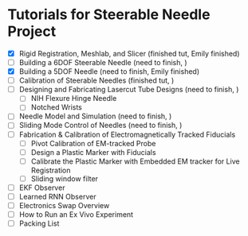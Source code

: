 # Tutorials for Steerable Needle Project

- [x] Rigid Registration, Meshlab, and Slicer (finished tut, Emily finished)
- [ ] Building a 6DOF Steerable Needle (need to finish, )
- [x] Building a 5DOF Needle (need to finish, Emily finished)
- [ ] Calibration of Steerable Needles (finished tut, )
- [ ] Designing and Fabricating Lasercut Tube Designs (need to finish, )
  - [ ] NIH Flexure Hinge Needle
  - [ ] Notched Wrists
- [ ] Needle Model and Simulation (need to finish, )
- [ ] Sliding Mode Control of Needles (need to finish, )
- [ ] Fabrication & Calibration of Electromagnetically Tracked Fiducials
  - [ ] Pivot Calibration of EM-tracked Probe
  - [ ] Design a Plastic Marker with Fiducials
  - [ ] Calibrate the Plastic Marker with Embedded EM tracker for Live Registration
  - [ ] Sliding window filter
- [ ] EKF Observer
- [ ] Learned RNN Observer
- [ ] Electronics Swap Overview
- [ ] How to Run an Ex Vivo Experiment
- [ ] Packing List 
